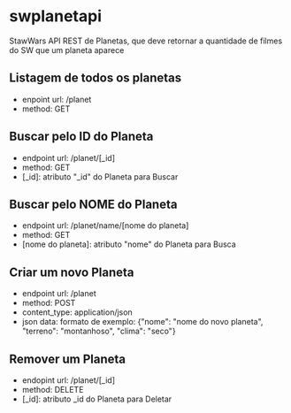 # swplanetapi

StawWars API REST de Planetas, que deve retornar a quantidade de filmes do SW que um planeta aparece

## Listagem de todos os planetas
- enpoint url:		/planet
- method:		GET

## Buscar pelo ID do Planeta
- endpoint url:		/planet/[_id]
- method:		GET
- [_id]:		atributo "_id" do Planeta para Buscar

## Buscar pelo NOME do Planeta
- endpoint url:		/planet/name/[nome do planeta]
- method:		GET
- [nome do planeta]:	atributo "nome" do Planeta para Busca

## Criar um novo Planeta
- endpoint url:		/planet
- method:		POST
- content_type:		application/json
- json data:            formato de exemplo: {"nome": "nome do novo planeta", "terreno": "montanhoso", "clima": "seco"}

## Remover um Planeta
- endopint url:		/planet/[_id]
- method:		DELETE
- [_id]:		atributo _id do Planeta para Deletar
